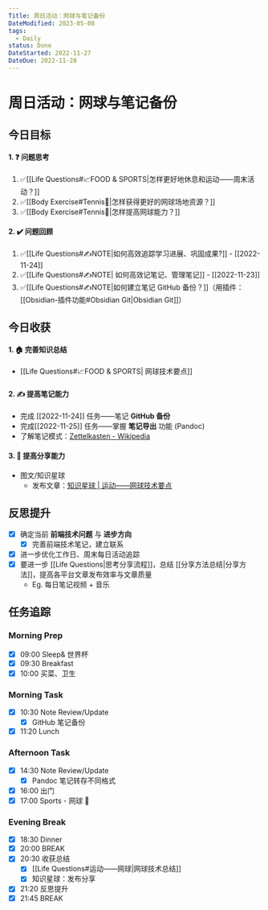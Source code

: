 ```yaml
---
Title: 周日活动：网球与笔记备份
DateModified: 2023-05-08
tags:
  - Daily
status: Done
DateStarted: 2022-11-27
DateDue: 2022-11-28
---
```


# 周日活动：网球与笔记备份

## 今日目标

#### 1. ❓ 问题思考

1. ✅[[Life Questions#📈FOOD & SPORTS|怎样更好地休息和运动——周末活动？]]
2. ✅[[Body Exercise#Tennis🎾|怎样获得更好的网球场地资源？]]
3. ✅[[Body Exercise#Tennis🎾|怎样提高网球能力？]]

#### 2. ✔️ 问题回顾

1. ✅[[Life Questions#✍️NOTE|如何高效追踪学习进展、巩固成果?]] - [[2022-11-24]]
2. ✅[[Life Questions#✍️NOTE| 如何高效记笔记、管理笔记]] - [[2022-11-23]]
3. ✅[[Life Questions#✍️NOTE|如何建立笔记 GitHub 备份？]]（用插件：[[Obsidian-插件功能#Obsidian Git|Obsidian Git]]）

## 今日收获

#### 1. 🏠 完善知识总结

- [[Life Questions#📈FOOD & SPORTS| 网球技术要点]]

#### 2. ✍️ 提高笔记能力

- 完成 [[2022-11-24]] 任务——笔记 **GitHub 备份**
- 完成[[2022-11-25]] 任务——掌握 **笔记导出** 功能 (Pandoc)
- 了解笔记模式：[Zettelkasten - Wikipedia](https://en.wikipedia.org/wiki/Zettelkasten)

#### 3. 👯 提高分享能力

- 图文/知识星球
  - 发布文章：[知识星球 | 运动——网球技术要点](https://articles.zsxq.com/id_l5xe6o5n6j6w.html)

## 反思提升

- [x] 确定当前 **前端技术问题** 与 **进步方向**
  - [x] 完善前端技术笔记，建立联系
- [x] 进一步优化工作日、周末每日活动追踪
- [x] 要进一步 [[Life Questions|思考分享流程]]，总结 [[分享方法总结|分享方法]]，提高各平台文章发布效率与文章质量
  - Eg. 每日笔记视频 + 音乐

## 任务追踪

### Morning Prep

- [x] 09:00 Sleep& 世界杯
- [x] 09:30 Breakfast
- [x] 10:00 买菜、卫生

### Morning Task

- [x] 10:30 Note Review/Update
  - [x] GitHub 笔记备份
- [x] 11:20 Lunch

### Afternoon Task

- [x] 14:30 Note Review/Update
  - [x] Pandoc 笔记转存不同格式
- [x] 16:00 出门
- [x] 17:00 Sports - 网球 🎾

### Evening Break

- [x] 18:30 Dinner
- [x] 20:00 BREAK
- [x] 20:30 收获总结
  - [x] [[Life Questions#运动——网球|网球技术总结]]
  - [x] 知识星球：发布分享
- [x] 21:20 反思提升
- [x] 21:45 BREAK
